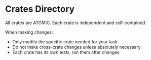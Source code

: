 # Crates Directory

All crates are ATOMIC. Each crate is independent and self-contained.

When making changes:
- Only modify the specific crate needed for your task
- Do not make cross-crate changes unless absolutely necessary
- Each crate has its own tests, run them after changes
